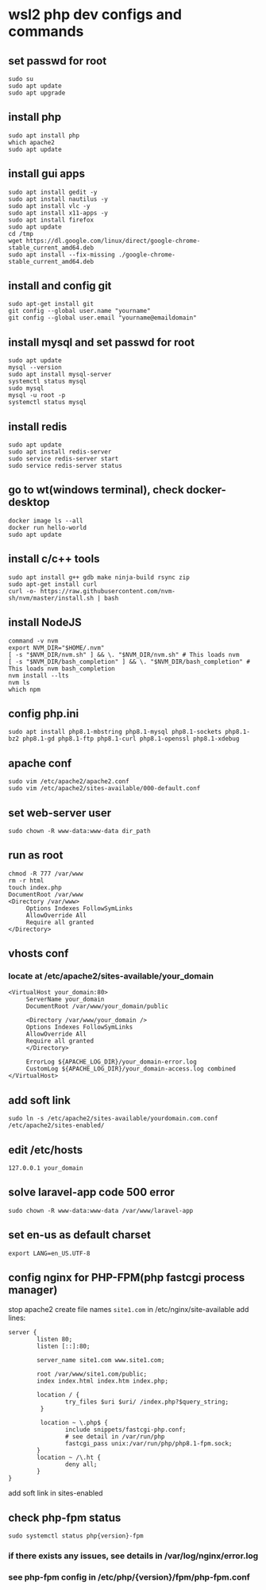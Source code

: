 # wsl2 php dev configs and commands

## set passwd for root
```
sudo su
sudo apt update
sudo apt upgrade
```
## install php
```
sudo apt install php
which apache2
sudo apt update
```

## install gui apps
```
sudo apt install gedit -y
sudo apt install nautilus -y
sudo apt install vlc -y
sudo apt install x11-apps -y
sudo apt install firefox
sudo apt update
cd /tmp
wget https://dl.google.com/linux/direct/google-chrome-stable_current_amd64.deb
sudo apt install --fix-missing ./google-chrome-stable_current_amd64.deb
```

## install and config git
```
sudo apt-get install git
git config --global user.name "yourname"
git config --global user.email "yourname@emaildomain"
```

## install mysql and set passwd for root
```
sudo apt update
mysql --version
sudo apt install mysql-server
systemctl status mysql
sudo mysql
mysql -u root -p
systemctl status mysql
```
## install redis
```
sudo apt update
sudo apt install redis-server
sudo service redis-server start
sudo service redis-server status
```

## go to wt(windows terminal), check docker-desktop
```
docker image ls --all
docker run hello-world
sudo apt update
```

## install c/c++ tools
```
sudo apt install g++ gdb make ninja-build rsync zip
sudo apt-get install curl
curl -o- https://raw.githubusercontent.com/nvm-sh/nvm/master/install.sh | bash
```

## install NodeJS
```
command -v nvm
export NVM_DIR="$HOME/.nvm"
[ -s "$NVM_DIR/nvm.sh" ] && \. "$NVM_DIR/nvm.sh" # This loads nvm
[ -s "$NVM_DIR/bash_completion" ] && \. "$NVM_DIR/bash_completion" # This loads nvm bash_completion
nvm install --lts
nvm ls
which npm
```

## config php.ini
```
sudo apt install php8.1-mbstring php8.1-mysql php8.1-sockets php8.1-bz2 php8.1-gd php8.1-ftp php8.1-curl php8.1-openssl php8.1-xdebug
```

## apache conf
```
sudo vim /etc/apache2/apache2.conf
sudo vim /etc/apache2/sites-available/000-default.conf
```

## set web-server user
```
sudo chown -R www-data:www-data dir_path
```

## run as root
```
chmod -R 777 /var/www
rm -r html
touch index.php
DocumentRoot /var/www
<Directory /var/www>
     Options Indexes FollowSymLinks
     AllowOverride All
     Require all granted
</Directory>
```

## vhosts conf
### locate at /etc/apache2/sites-available/your_domain
```
<VirtualHost your_domain:80>
     ServerName your_domain
     DocumentRoot /var/www/your_domain/public

     <Directory /var/www/your_domain />
     Options Indexes FollowSymLinks
     AllowOverride All
     Require all granted
     </Directory>

     ErrorLog ${APACHE_LOG_DIR}/your_domain-error.log
     CustomLog ${APACHE_LOG_DIR}/your_domain-access.log combined
</VirtualHost>
```

## add soft link
```
sudo ln -s /etc/apache2/sites-available/yourdomain.com.conf /etc/apache2/sites-enabled/
```

## edit /etc/hosts
```
127.0.0.1 your_domain
```
## solve laravel-app code 500 error
```
sudo chown -R www-data:www-data /var/www/laravel-app
```
## set en-us as default charset
```
export LANG=en_US.UTF-8
```

## config nginx for PHP-FPM(php fastcgi process manager)
stop apache2
create file names `site1.com` in /etc/nginx/site-available
add lines:
```
server {
        listen 80;
        listen [::]:80;

        server_name site1.com www.site1.com;

        root /var/www/site1.com/public;
        index index.html index.htm index.php;

        location / {
                try_files $uri $uri/ /index.php?$query_string;
         }

         location ~ \.php$ {
                include snippets/fastcgi-php.conf;
                # see detail in /var/run/php
                fastcgi_pass unix:/var/run/php/php8.1-fpm.sock;
        }
        location ~ /\.ht {
                deny all;
        }
}
```
add soft link in sites-enabled

## check php-fpm status
```
sudo systemctl status php{version}-fpm
```

### if there exists any issues, see details in /var/log/nginx/error.log
### see php-fpm config in /etc/php/{version}/fpm/php-fpm.conf
